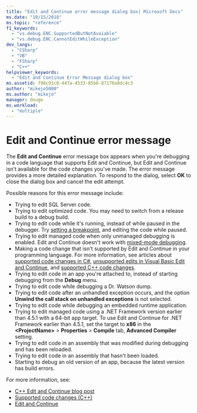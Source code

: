 ```yaml
---
title: "Edit and Continue error message dialog box| Microsoft Docs"
ms.date: "10/15/2018"
ms.topic: "reference"
f1_keywords: 
  - "vs.debug.ENC.SupportedButNotAvaiable"
  - "vs.debug.ENC.CannotEditWhileException"
dev_langs: 
  - "CSharp"
  - "VB"
  - "FSharp"
  - "C++"
helpviewer_keywords: 
  - "Edit and Continue Error Message dialog box"
ms.assetid: f98c91c0-447a-4533-85b6-87170a0dc4c3
author: "mikejo5000"
ms.author: "mikejo"
manager: douge
ms.workload: 
  - "multiple"
---
```

# Edit and Continue error message 

The **Edit and Continue** error message box appears when you're debugging in a code language that supports Edit and Continue, but Edit and Continue isn't available for the code changes you've made. The error message provides a more detailed explanation. To respond to the dialog, select **OK** to close the dialog box and cancel the edit attempt.  

Possible reasons for this error message include:  

-   Trying to edit SQL Server code.
-   Trying to edit optimized code. You may need to switch from a release build to a debug build.
-   Trying to edit code while it's running, instead of while paused in the debugger. Try [setting a breakpoint](../debugger/using-breakpoints.md), and editing the code while paused.
-   Trying to edit managed code when only unmanaged debugging is enabled. Edit and Continue doesn't work with [mixed-mode debugging](../debugger/how-to-debug-in-mixed-mode.md).
-   Making a code change that isn't supported by Edit and Continue in your programming language. For more information, see articles about [supported code changes in C#](supported-code-changes-csharp.md), [unsupported edits in Visual Basic Edit and Continue](/visualstudio/debugger/supported-code-changes-csharp), and [supported C++ code changes](supported-code-changes-cpp.md).
-   Trying to edit code in an app you're attached to, instead of starting debugging from the **Debug** menu.  
-   Trying to edit code while debugging a Dr. Watson dump.  
-   Trying to edit code after an unhandled exception occurs, and the option **Unwind the call stack on unhandled exceptions** is not selected.  
-   Trying to edit code while debugging an embedded runtime application.
-   Trying to edit managed code using a .NET Framework version earlier than 4.5.1 with a 64-bit app target. To use Edit and Continue for .NET Framework earlier than 4.5.1, set the target to **x86** in the **\<ProjectName>** > **Properties** > **Compile** tab, **Advanced Compiler** setting.  
-   Trying to edit code in an assembly that was modified during debugging and has been reloaded.  
-   Trying to edit code in an assembly that hasn't been loaded.  
-   Starting to debug an old version of an app, because the latest version has build errors.
  
For more information, see:
- [C++ Edit and Continue blog post](https://blogs.msdn.microsoft.com/vcblog/2016/07/01/c-edit-and-continue-in-visual-studio-2015-update-3/)  
- [Supported code changes (C++)](../debugger/supported-code-changes-cpp.md)
- [Edit and Continue](../debugger/edit-and-continue.md)